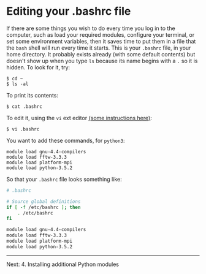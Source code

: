 # Editing your .bashrc file

If there are some things you wish to do every time you log in to
the computer, such as load your required modules, configure
your terminal, or set some environment variables, then it
saves time to put them in a file that the `bash` shell will
run every time it starts. This is your `.bashrc` file, in your home
directory. It probably exists already (with some default contents)
but doesn't show up when you type `ls` because its name begins with
a `.` so it is hidden. To look for it, try:

    $ cd ~
    $ ls -al

To print its contents:

    $ cat .bashrc

To edit it, using the `vi` ext editor [(some instructions here)](https://www.cs.colostate.edu/helpdocs/vi.html):

    $ vi .bashrc

You want to add these commands, for `python3`:

    module load gnu-4.4-compilers
    module load fftw-3.3.3
    module load platform-mpi
    module load python-3.5.2

So that your `.bashrc` file looks something like:

```bash
# .bashrc

# Source global definitions
if [ -f /etc/bashrc ]; then
	. /etc/bashrc
fi

module load gnu-4.4-compilers
module load fftw-3.3.3
module load platform-mpi
module load python-3.5.2
```

---
Next: 4. Installing additional Python modules
